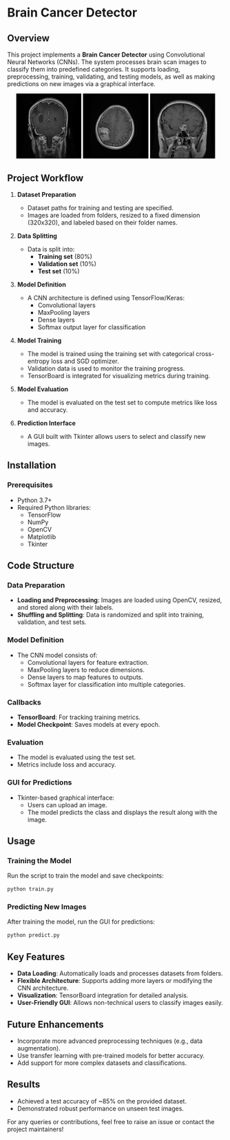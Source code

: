 # Brain Cancer Detector

## Overview
This project implements a **Brain Cancer Detector** using Convolutional Neural Networks (CNNs). The system processes brain scan images to classify them into predefined categories. It supports loading, preprocessing, training, validating, and testing models, as well as making predictions on new images via a graphical interface.

<p align="center">
  <img src="https://github.com/aaronMulveyAI/Brain-Cancer-Detector/blob/main/images/Tr-gl_0010.jpg" alt="Glioma" width="30%" />
  <img src="https://github.com/aaronMulveyAI/Brain-Cancer-Detector/blob/main/images/Tr-me_0010.jpg" alt="Meningioma" width="30%" />
  <img src="https://github.com/aaronMulveyAI/Brain-Cancer-Detector/blob/main/images/Tr-pi_0010.jpg" alt="Pituitary" width="30%" />
</p>


## Project Workflow

1. **Dataset Preparation**
    - Dataset paths for training and testing are specified.
    - Images are loaded from folders, resized to a fixed dimension (320x320), and labeled based on their folder names.

2. **Data Splitting**
    - Data is split into:
      - **Training set** (80%)
      - **Validation set** (10%)
      - **Test set** (10%)

3. **Model Definition**
    - A CNN architecture is defined using TensorFlow/Keras:
        - Convolutional layers
        - MaxPooling layers
        - Dense layers
        - Softmax output layer for classification

4. **Model Training**
    - The model is trained using the training set with categorical cross-entropy loss and SGD optimizer.
    - Validation data is used to monitor the training progress.
    - TensorBoard is integrated for visualizing metrics during training.

5. **Model Evaluation**
    - The model is evaluated on the test set to compute metrics like loss and accuracy.

6. **Prediction Interface**
    - A GUI built with Tkinter allows users to select and classify new images.

## Installation

### Prerequisites
- Python 3.7+
- Required Python libraries:
    - TensorFlow
    - NumPy
    - OpenCV
    - Matplotlib
    - Tkinter


## Code Structure

### Data Preparation
- **Loading and Preprocessing**: Images are loaded using OpenCV, resized, and stored along with their labels.
- **Shuffling and Splitting**: Data is randomized and split into training, validation, and test sets.

### Model Definition
- The CNN model consists of:
    - Convolutional layers for feature extraction.
    - MaxPooling layers to reduce dimensions.
    - Dense layers to map features to outputs.
    - Softmax layer for classification into multiple categories.

### Callbacks
- **TensorBoard**: For tracking training metrics.
- **Model Checkpoint**: Saves models at every epoch.

### Evaluation
- The model is evaluated using the test set.
- Metrics include loss and accuracy.

### GUI for Predictions
- Tkinter-based graphical interface:
    - Users can upload an image.
    - The model predicts the class and displays the result along with the image.

## Usage
### Training the Model
Run the script to train the model and save checkpoints:

```bash
python train.py
```

### Predicting New Images

After training the model, run the GUI for predictions:
```bash
python predict.py
```

## Key Features
- **Data Loading**: Automatically loads and processes datasets from folders.
- **Flexible Architecture**: Supports adding more layers or modifying the CNN architecture.
- **Visualization**: TensorBoard integration for detailed analysis.
- **User-Friendly GUI**: Allows non-technical users to classify images easily.

## Future Enhancements
- Incorporate more advanced preprocessing techniques (e.g., data augmentation).
- Use transfer learning with pre-trained models for better accuracy.
- Add support for more complex datasets and classifications.

## Results
- Achieved a test accuracy of ~85% on the provided dataset.
- Demonstrated robust performance on unseen test images.


For any queries or contributions, feel free to raise an issue or contact the project maintainers!

